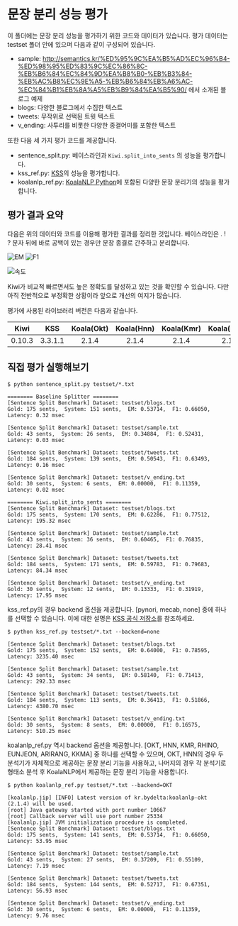 # 문장 분리 성능 평가

이 폴더에는 문장 분리 성능을 평가하기 위한 코드와 데이터가 있습니다. 평가 데이터는 testset 폴더 안에 있으며 다음과 같이 구성되어 있습니다.

* sample: http://semantics.kr/%ED%95%9C%EA%B5%AD%EC%96%B4-%ED%98%95%ED%83%9C%EC%86%8C-%EB%B6%84%EC%84%9D%EA%B8%B0-%EB%B3%84-%EB%AC%B8%EC%9E%A5-%EB%B6%84%EB%A6%AC-%EC%84%B1%EB%8A%A5%EB%B9%84%EA%B5%90/ 에서 소개된 블로그 예제
* blogs: 다양한 블로그에서 수집한 텍스트
* tweets: 무작위로 선택된 트윗 텍스트
* v_ending: 사투리를 비롯한 다양한 종결어미를 포함한 텍스트

또한 다음 세 가지 평가 코드를 제공합니다.

* sentence_split.py: 베이스라인과 `Kiwi.split_into_sents` 의 성능을 평가합니다.
* kss_ref.py: [KSS](https://github.com/hyunwoongko/kss)의 성능을 평가합니다.
* koalanlp_ref.py: [KoalaNLP Python](https://github.com/koalanlp/python-support)에 포함된 다양한 문장 분리기의 성능을 평가합니다.


## 평가 결과 요약

다음은 위의 데이터와 코드를 이용해 평가한 결과를 정리한 것입니다. 
베이스라인은 . ! ? 문자 뒤에 바로 공백이 있는 경우만 문장 종결로 간주하고 분리합니다. 

![EM](https://bab2min.github.io/kiwipiepy/images/SentSplit_EM.PNG)
![F1](https://bab2min.github.io/kiwipiepy/images/SentSplit_F1.PNG)

![속도](https://bab2min.github.io/kiwipiepy/images/SentSplit_Speed.PNG)

Kiwi가 비교적 빠르면서도 높은 정확도를 달성하고 있는 것을 확인할 수 있습니다. 다만 아직 전반적으로 부정확한 상황이라 앞으로 개선의 여지가 많습니다.

평가에 사용된 라이브러리 버전은 다음과 같습니다.

|  Kiwi  |   KSS   | Koala(Okt) | Koala(Hnn) | Koala(Kmr) | Koala(Rhino) | Koala(Eunjeon) | Koala(Arirang) | Koala(Kkma) |
|:------:|:-------:|:----------:|:----------:|:----------:|:----------:|:----------:|:----------:|:----------:|
| 0.10.3 | 3.3.1.1 | 2.1.4      | 2.1.4      | 2.1.4      | 2.1.5      | 2.1.6      | 2.1.4      | 2.1.4      |

## 직접 평가 실행해보기
```console
$ python sentence_split.py testset/*.txt

======== Baseline Splitter ========
[Sentence Split Benchmark] Dataset: testset/blogs.txt
Gold: 175 sents,  System: 151 sents,  EM: 0.53714,  F1: 0.66050,  Latency: 0.32 msec

[Sentence Split Benchmark] Dataset: testset/sample.txt
Gold: 43 sents,  System: 26 sents,  EM: 0.34884,  F1: 0.52431,  Latency: 0.03 msec

[Sentence Split Benchmark] Dataset: testset/tweets.txt
Gold: 184 sents,  System: 139 sents,  EM: 0.50543,  F1: 0.63493,  Latency: 0.16 msec

[Sentence Split Benchmark] Dataset: testset/v_ending.txt
Gold: 30 sents,  System: 6 sents,  EM: 0.00000,  F1: 0.11359,  Latency: 0.02 msec

======== Kiwi.split_into_sents ========
[Sentence Split Benchmark] Dataset: testset/blogs.txt
Gold: 175 sents,  System: 170 sents,  EM: 0.62286,  F1: 0.77512,  Latency: 195.32 msec

[Sentence Split Benchmark] Dataset: testset/sample.txt
Gold: 43 sents,  System: 36 sents,  EM: 0.60465,  F1: 0.76835,  Latency: 28.41 msec

[Sentence Split Benchmark] Dataset: testset/tweets.txt
Gold: 184 sents,  System: 171 sents,  EM: 0.59783,  F1: 0.79683,  Latency: 84.34 msec

[Sentence Split Benchmark] Dataset: testset/v_ending.txt
Gold: 30 sents,  System: 12 sents,  EM: 0.13333,  F1: 0.31919,  Latency: 17.95 msec

```

kss_ref.py의 경우 backend 옵션을 제공합니다. [pynori, mecab, none] 중에 하나를 선택할 수 있습니다. 이에 대한 설명은 [KSS 공식 저장소](https://github.com/hyunwoongko/kss)를 참조하세요.
```console
$ python kss_ref.py testset/*.txt --backend=none

[Sentence Split Benchmark] Dataset: testset/blogs.txt
Gold: 175 sents,  System: 152 sents,  EM: 0.64000,  F1: 0.78595,  Latency: 3235.40 msec

[Sentence Split Benchmark] Dataset: testset/sample.txt
Gold: 43 sents,  System: 34 sents,  EM: 0.58140,  F1: 0.71413,  Latency: 292.33 msec

[Sentence Split Benchmark] Dataset: testset/tweets.txt
Gold: 184 sents,  System: 113 sents,  EM: 0.36413,  F1: 0.51866,  Latency: 4380.70 msec

[Sentence Split Benchmark] Dataset: testset/v_ending.txt
Gold: 30 sents,  System: 8 sents,  EM: 0.00000,  F1: 0.16575,  Latency: 510.25 msec

```

koalanlp_ref.py 역시 backend 옵션을 제공합니다. [OKT, HNN, KMR, RHINO, EUNJEON, ARIRANG, KKMA] 중 하나를 선택할 수 있으며, OKT, HNN의 경우 두 분석기가 자체적으로 제공하는 문장 분리 기능을 사용하고, 나머지의 경우 각 분석기로 형태소 분석 후 KoalaNLP에서 제공하는 문장 분리 기능을 사용합니다.
```console
$ python koalanlp_ref.py testset/*.txt --backend=OKT

[koalanlp.jip] [INFO] Latest version of kr.bydelta:koalanlp-okt (2.1.4) will be used.
[root] Java gateway started with port number 10667
[root] Callback server will use port number 25334
[koalanlp.jip] JVM initialization procedure is completed.
[Sentence Split Benchmark] Dataset: testset/blogs.txt
Gold: 175 sents,  System: 141 sents,  EM: 0.53714,  F1: 0.66050,  Latency: 53.95 msec

[Sentence Split Benchmark] Dataset: testset/sample.txt
Gold: 43 sents,  System: 27 sents,  EM: 0.37209,  F1: 0.55109,  Latency: 7.19 msec

[Sentence Split Benchmark] Dataset: testset/tweets.txt
Gold: 184 sents,  System: 144 sents,  EM: 0.52717,  F1: 0.67351,  Latency: 56.93 msec

[Sentence Split Benchmark] Dataset: testset/v_ending.txt
Gold: 30 sents,  System: 6 sents,  EM: 0.00000,  F1: 0.11359,  Latency: 9.76 msec

```

